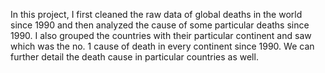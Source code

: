 In this project, I first cleaned the raw data of global deaths in the world since 1990 and then analyzed the cause of some particular deaths since 1990.
I also grouped the countries with their particular continent and saw which was the no. 1 cause of death in every continent since 1990.
We can further detail the death cause in particular countries as well.
